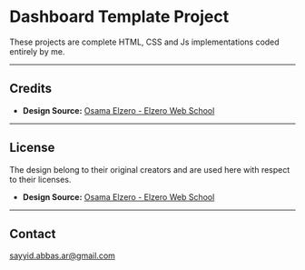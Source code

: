 # Dashboard Template Project

These projects are complete HTML, CSS and Js implementations coded entirely by me.   

---

## Credits
- **Design Source:** [Osama Elzero - Elzero Web School](https://elzero.org/)


---

## License
The design belong to their original creators and are used here with respect to their licenses.

- **Design Source:** [Osama Elzero - Elzero Web School](https://elzero.org/)


---

## Contact

sayyid.abbas.ar@gmail.com
